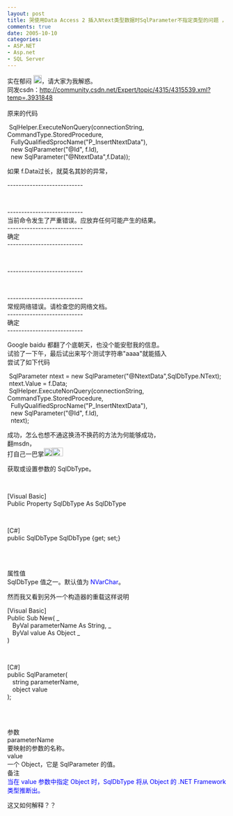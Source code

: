 ```yaml
---
layout: post
title: 哭使用Data Access 2 插入Ntext类型数据时SqlParameter不指定类型的问题 ， ，请为我解惑
comments: true
date: 2005-10-10
categories:
- ASP.NET
- Asp.net
- SQL Server
---
```


<p>实在郁闷 <img height="19" src="/images/hbz_images/0a603e93-b2ed-47bf-86c0-ebbf83a0f832.png3" width="19" border="0">，请大家为我解惑。<br />同发csdn：<a href="http://community.csdn.net/Expert/topic/4315/4315539.xml?temp=.3931848">http://community.csdn.net/Expert/topic/4315/4315539.xml?temp=.3931848</a><br /><br />原来的代码 <br /></p>
<p></p>
<div class="codeDiv"> SqlHelper.ExecuteNonQuery(connectionString, CommandType.StoredProcedure, <br />  FullyQualifiedSprocName("P_InsertNtextData"), <br />  new SqlParameter("@Id", f.Id),<br />  new SqlParameter("@NtextData",f.Data));<br />
</div>
<p>如果 f.Data过长，就莫名其妙的异常， <br /></p>
<p></p>
<div class="codeDiv">
<p>---------------------------</p>
<br /><p>---------------------------<br />当前命令发生了严重错误。应放弃任何可能产生的结果。<br />---------------------------<br />确定   <br />---------------------------</p>
<br /><p>---------------------------</p>
<br /><p>---------------------------<br />常规网络错误。请检查您的网络文档。<br />---------------------------<br />确定   <br />---------------------------<br /></p>
</div>
<p>Google baidu 都翻了个底朝天，也没个能安慰我的信息。<br />试验了一下午，最后试出来写个测试字符串"aaaa"就能插入<br />尝试了如下代码 <br /></p>
<p></p>
<div class="codeDiv"> SqlParameter ntext = new SqlParameter("@NtextData",SqlDbType.NText);<br /> ntext.Value = f.Data;<br /> SqlHelper.ExecuteNonQuery(connectionString, CommandType.StoredProcedure, <br />  FullyQualifiedSprocName("P_InsertNtextData"), <br />  new SqlParameter("@Id", f.Id),<br />  ntext);<br />
</div>
<p></p>
<p>成功，怎么也想不通这换汤不换药的方法为何能够成功，<br />翻msdn，<br />打自己一巴掌<img height="19" src="/images/hbz_images/0a603e93-b2ed-47bf-86c0-ebbf83a0f832.png4" width="19" border="0"><img height="20" src="/images/hbz_images/0a603e93-b2ed-47bf-86c0-ebbf83a0f832.png5" width="25" border="0"><br /></p>
<p></p>
<div class="codeDiv">获取或设置参数的 SqlDbType。 <br /><p></p>
<br /><p>[Visual Basic]<br />Public Property SqlDbType As SqlDbType</p>
<br /><p>[C#]<br />public SqlDbType SqlDbType {get; set;}</p>
<br /><p><br />属性值<br />SqlDbType 值之一。默认值为 <font color="#0000ff">NVarChar</font>。 </p>
</div>
<p></p>
<p>然而我又看到另外一个构造器的重载这样说明<br /></p>
<p></p>
<div class="codeDiv">[Visual Basic]<br />Public Sub New( _<br />   ByVal parameterName As String, _<br />   ByVal value As Object _<br />) <br /><p></p>
<br /><p>[C#]<br />public SqlParameter(<br />   string parameterName,<br />   object value<br />);</p>
<br /><p><br />参数<br />parameterName <br />要映射的参数的名称。 <br />value <br />一个 Object，它是 SqlParameter 的值。 <br />备注<br /><font color="#0000ff">当在 value 参数中指定 Object 时，SqlDbType 将从 Object 的 .NET Framework 类型推断出。</font></p>
</div>
<p></p>
<p>这又如何解释？？</p>				
